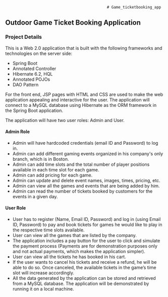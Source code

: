 


                                                 # Game_ticketbooking_app

## Outdoor Game Ticket Booking Application

### Project Details
This is a Web 2.0 application that is built with the following frameworks and technologies on the server side:

- Spring Boot
- Annotated Controller
- Hibernate 6.2, HQL
- Annotated POJOs
- DAO Pattern

For the front end, JSP pages with HTML and CSS are used to make the web application appealing and interactive for the user. The application will connect to a MySQL database using Hibernate as the ORM framework in the Spring Boot application.

The application will have two user roles: Admin and User.

#### Admin Role
- Admin will have hardcoded credentials (email ID and Password) to log in.
- Admin can add different gaming events organized in his company's only branch, which is in Boston.
- Admin can add time slots and the total number of player positions available in each time slot for each game.
- Admin can add pricing for each game.
- Admin can update and delete event names, images, times, pricing, etc.
- Admin can view all the games and events that are being added by him.
- Admin can read the number of tickets booked by customers for the events in a given day.

#### User Role
- User has to register (Name, Email ID, Password) and log in (using Email ID, Password) to pay and book tickets for games he would like to play in the respective time slots available.
- User can view all the games that are listed by the company.
- The application includes a pay button for the user to click and simulate the payment process (Payments are for demonstration purposes only and not actual payments, which makes the application simpler).
- User can view all the tickets he has booked in his cart.
- If the user wants to cancel his tickets and receive a refund, he will be able to do so. Once canceled, the available tickets in the game’s time slot will increase accordingly.
- All the data generated by the application can be stored and retrieved from a MySQL database. The application will be demonstrated by running it on a local machine.
